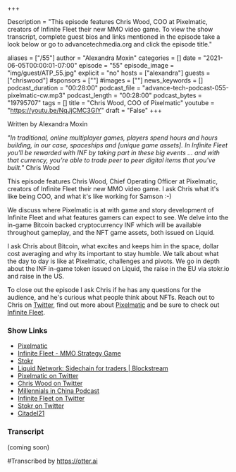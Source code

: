 +++

Description = "This episode features Chris Wood, COO at Pixelmatic, creators of Infinite Fleet their new MMO video game. To view the show transcript, complete guest bios and links mentioned in the episode take a look below or go to advancetechmedia.org and click the episode title."

aliases = ["/55"]
author = "Alexandra Moxin"
categories = []
date = "2021-06-05T00:00:01-07:00"
episode = "55"
episode_image = "img/guest/ATP_55.jpg"
explicit = "no"
hosts = ["alexandra"]
guests = ["chriswood"]
#sponsors = [""]
#images = [""]
news_keywords = []
podcast_duration = "00:28:00"
podcast_file = "advance-tech-podcast-055-pixelmatic-cw.mp3"
podcast_length = "00:28:00"
podcast_bytes = "19795707"
tags = []
title = "Chris Wood, COO of Pixelmatic"
youtube = "https://youtu.be/NqJjCMC3GIY"
draft = "False"
+++

Written by Alexandra Moxin

<i>"In traditional, online multiplayer games, players spend hours and hours building, in our case, spaceships and [unique game assets]. In Infinite Fleet you'll be rewarded with INF by taking part in these big events ... and with that currency, you're able to trade peer to peer digital items that you've built."</i> Chris Wood

This episode features Chris Wood, Chief Operating Officer at Pixelmatic, creators of Infinite Fleet their new MMO video game. I ask Chris what it's like being COO, and what it's like working for Samson :-)

We discuss where Pixelmatic is at with game and story development of Infinite Fleet and what features gamers can expect to see. We delve into the in-game Bitcoin backed cryptocurrency INF which will be available throughout gameplay, and the NFT game assets, both issued on Liquid.

I ask Chris about Bitcoin, what excites and keeps him in the space, dollar cost averaging and why its important to stay humble. We talk about what the day to day is like at Pixelmatic, challenges and pivots. We go in depth about the INF in-game token issued on Liquid, the raise in the EU via stokr.io and raise in the US.

To close out the episode I ask Chris if he has any questions for the audience, and he's curious what people think about NFTs. Reach out to Chris on [Twitter](https://twitter.com/ChrisWood1821), find out more about [Pixelmatic](https://pixelmatic.com/about) and be sure to check out [Infinite Fleet](https://infinitefleet.com).

### Show Links

* [Pixelmatic](https://pixelmatic.com/about)
* [Infinite Fleet - MMO Strategy Game](https://infinitefleet.com)
* [Stokr](https://stokr.io/)
* [Liquid Network: Sidechain for traders | Blockstream](https://blockstream.com/liquid/)
* [Pixelmatic on Twitter](https://twitter.com/Pixelmatic)
* [Chris Wood on Twitter](https://twitter.com/ChrisWood1821)
* [Millennials in China Podcast ](https://twitter.com/MillennialsCN)  
* [Infinite Fleet on Twitter](https://twitter.com/InfiniteFleet)
* [Stokr on Twitter](https://twitter.com/stokr_io)  
* [Citadel21](https://www.citadel21.com/)


### Transcript
(coming soon)

#Transcribed by https://otter.ai